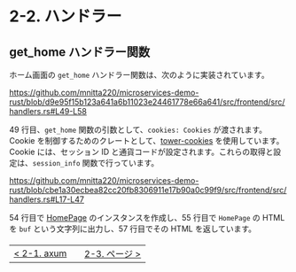 # 2-2. ハンドラー

## get_home ハンドラー関数

ホーム画面の `get_home` ハンドラー関数は、次のように実装されています。

https://github.com/mnitta220/microservices-demo-rust/blob/d9e95f15b123a641a6b11023e24461778e66a641/src/frontend/src/handlers.rs#L49-L58

49 行目、`get_home` 関数の引数として、`cookies: Cookies` が渡されます。  
Cookie を制御するためのクレートとして、[tower-cookies](https://crates.io/crates/tower-cookies) を使用しています。  
Cookie には、セッション ID と通貨コードが設定されます。これらの取得と設定は、`session_info` 関数で行っています。

https://github.com/mnitta220/microservices-demo-rust/blob/cbe1a30ecbea82cc20fb8306911e17b90a0c99f9/src/frontend/src/handlers.rs#L17-L47

54 行目で [HomePage](/src/frontend/src/pages/home_page.rs) のインスタンスを作成し、55 行目で `HomePage` の HTML を `buf` という文字列に出力し、57 行目でその HTML を返しています。

<table style="width: 90%; margin-top: 20px;">
<tr>
<td style="text-align: left"><a href="./2-1.axum.md">&lt;&nbsp;2-1. axum</a></td>
<td></td>
<td style="text-align: right"><a href="./2-3.page.md">2-3. ページ&nbsp;&gt;</a></td>
</tr>
</table>
